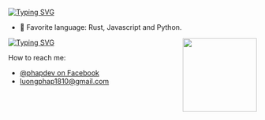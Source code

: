 
<!--[![](https://github.com/mrousavy/mrousavy/blob/master/img/dino.gif)](https://chromedino.com) -->
<!-- https://git.io/typing-svg -->
[![Typing SVG](https://readme-typing-svg.demolab.com?font=Fira+Code&weight=700&size=30&duration=1500&pause=2000&color=F7F7F7&vCenter=true&multiline=true&random=false&width=666&height=60&lines=Hey+everyone,+I'm+phapdev👋)](https://github.com/phapdev)

- 💜 Favorite language: Rust, Javascript and Python.

<img align="right" width="150" height="150" src="https://github.com/MishManners/MishManners/blob/master/My-OctocatsShortest.gif"></a>
[![Typing SVG](https://readme-typing-svg.demolab.com?font=Fira+Code&weight=700&size=30&duration=2000&pause=1500&color=F7F7F7&vCenter=true&multiline=true&random=false&width=666&height=60&lines=Contact+📬)](https://github.com/phapdev)

How to reach me: 
* [@phapdev on Facebook](https://facebook.com/luongphap1810)
* [luongphap1810@gmail.com](mailto:luongphap1810@gmail.com)
